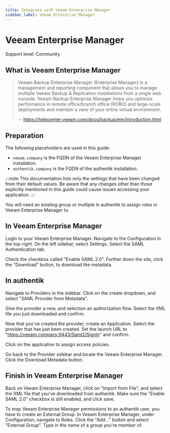 ```yaml
---
title: Integrate with Veeam Enterprise Manager
sidebar_label: Veeam Enterprise Manager
---
```


# Veeam Enterprise Manager

<span class="badge badge--secondary">Support level: Community</span>

## What is Veeam Enterprise Manager

> Veeam Backup Enterprise Manager (Enterprise Manager) is a management and reporting component that allows you to manage multiple Veeam Backup & Replication installations from a single web console. Veeam Backup Enterprise Manager helps you optimize performance in remote office/branch office (ROBO) and large-scale deployments and maintain a view of your entire virtual environment.
>
> -- https://helpcenter.veeam.com/docs/backup/em/introduction.html

## Preparation

The following placeholders are used in this guide:

- `veeam.company` is the FQDN of the Veeam Enterprise Manager installation.
- `authentik.company` is the FQDN of the authentik installation.

:::note
This documentation lists only the settings that have been changed from their default values. Be aware that any changes other than those explicitly mentioned in this guide could cause issues accessing your application.
:::

You will need an existing group or multiple in authentik to assign roles in Veeam Enterprise Manager to.

## In Veeam Enterprise Manager

Login to your Veeam Enterprise Manager. Navigate to the Configuration in the top-right. On the left sidebar, select Settings. Select the SAML Authentication tab.

Check the checkbox called "Enable SAML 2.0". Further down the site, click the "Download" button, to download the metadata.

## In authentik

Navigate to Providers in the sidebar. Click on the create dropdown, and select "SAML Provider from Metadata".

Give the provider a new, and selection an authorization flow. Select the XML file you just downloaded and confirm.

Now that you've created the provider, create an Application. Select the provider that has just been created. Set the launch URL to "https://veeam.company:9443/Saml2/SignIn" and confirm.

Click on the application to assign access policies.

Go back to the Provider sidebar and locate the Veeam Enterprise Manager. Click the Download Metadata button.

## Finish in Veeam Enterprise Manager

Back on Veeam Enterprise Manager, click on "Import from File", and select the XML file that you've downloaded from authentik. Make sure the "Enable SAML 2.0" checkbox is still enabled, and click save.

To map Veeam Enterprise Manager permissions to an authentik user, you have to create an External Group. In Veeam Enterprise Manager, under Configuration, navigate to Roles. Click the "Add..." button and select "External Group". Type in the name of a group you're member of.
